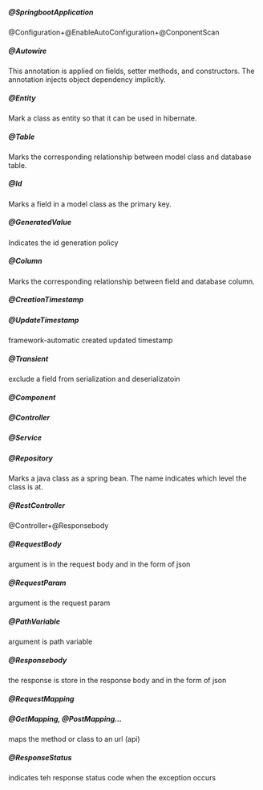##### @SpringbootApplication

@Configuration+@EnableAutoConfiguration+@ConponentScan

##### @Autowire

This annotation is applied on fields, setter methods, and constructors. The annotation injects object dependency implicitly.

##### @Entity

Mark a class as entity so that it can be used in hibernate.

##### @Table

Marks the corresponding relationship between model class and database table.

##### @Id

Marks a field in a model class as the primary key.

##### @GeneratedValue

Indicates the id generation policy

##### @Column

Marks the corresponding relationship between field and database column.

##### @CreationTimestamp

##### @UpdateTimestamp

framework-automatic created updated timestamp

##### @Transient

exclude a field from serialization and deserializatoin

##### @Component

##### @Controller

##### @Service

##### @Repository

Marks a java class as a spring bean. The name indicates which level the class is at.

##### @RestController

@Controller+@Responsebody

##### @RequestBody

argument is in the request body and in the form of json

##### @RequestParam

argument is the request param

##### @PathVariable

argument is path variable

##### @Responsebody

the response is store in the response body and in the form of json

##### @RequestMapping

##### @GetMapping, @PostMapping...

maps the method or class to an url (api)

##### @ResponseStatus

indicates teh response status code when the exception occurs



